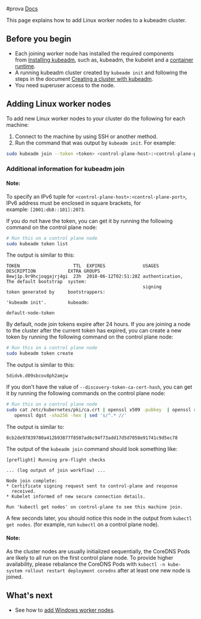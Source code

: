 #prova 
[Docs](https://kubernetes.io/docs/tasks/administer-cluster/kubeadm/adding-linux-nodes/)

This page explains how to add Linux worker nodes to a kubeadm cluster.

## Before you begin[](https://kubernetes.io/docs/tasks/administer-cluster/kubeadm/adding-linux-nodes/#before-you-begin)

- Each joining worker node has installed the required components from [Installing kubeadm](https://kubernetes.io/docs/setup/production-environment/tools/kubeadm/install-kubeadm/), such as, kubeadm, the kubelet and a [container runtime](https://kubernetes.io/docs/setup/production-environment/container-runtimes).
- A running kubeadm cluster created by `kubeadm init` and following the steps in the document [Creating a cluster with kubeadm](https://kubernetes.io/docs/setup/production-environment/tools/kubeadm/create-cluster-kubeadm/).
- You need superuser access to the node.

## Adding Linux worker nodes[](https://kubernetes.io/docs/tasks/administer-cluster/kubeadm/adding-linux-nodes/#adding-linux-worker-nodes)

To add new Linux worker nodes to your cluster do the following for each machine:

1. Connect to the machine by using SSH or another method.
2. Run the command that was output by `kubeadm init`. For example:

```bash
sudo kubeadm join --token <token> <control-plane-host>:<control-plane-port> --discovery-token-ca-cert-hash sha256:<hash>
```

### Additional information for kubeadm join[](https://kubernetes.io/docs/tasks/administer-cluster/kubeadm/adding-linux-nodes/#additional-information-for-kubeadm-join)

#### Note:

To specify an IPv6 tuple for `<control-plane-host>:<control-plane-port>`, IPv6 address must be enclosed in square brackets, for example: `[2001:db8::101]:2073`.

If you do not have the token, you can get it by running the following command on the control plane node:

```bash
# Run this on a control plane node
sudo kubeadm token list
```

The output is similar to this:

```console
TOKEN                    TTL  EXPIRES              USAGES           DESCRIPTION            EXTRA GROUPS
8ewj1p.9r9hcjoqgajrj4gi  23h  2018-06-12T02:51:28Z authentication,  The default bootstrap  system:
                                                   signing          token generated by     bootstrappers:
                                                                    'kubeadm init'.        kubeadm:
                                                                                           default-node-token
```

By default, node join tokens expire after 24 hours. If you are joining a node to the cluster after the current token has expired, you can create a new token by running the following command on the control plane node:

```bash
# Run this on a control plane node
sudo kubeadm token create
```

The output is similar to this:

```console
5didvk.d09sbcov8ph2amjw
```

If you don't have the value of `--discovery-token-ca-cert-hash`, you can get it by running the following commands on the control plane node:

```bash
# Run this on a control plane node
sudo cat /etc/kubernetes/pki/ca.crt | openssl x509 -pubkey  | openssl rsa -pubin -outform der 2>/dev/null | \
   openssl dgst -sha256 -hex | sed 's/^.* //'
```

The output is similar to:

```console
8cb2de97839780a412b93877f8507ad6c94f73add17d5d7058e91741c9d5ec78
```

The output of the `kubeadm join` command should look something like:

```
[preflight] Running pre-flight checks

... (log output of join workflow) ...

Node join complete:
* Certificate signing request sent to control-plane and response
  received.
* Kubelet informed of new secure connection details.

Run 'kubectl get nodes' on control-plane to see this machine join.
```

A few seconds later, you should notice this node in the output from `kubectl get nodes`. (for example, run `kubectl` on a control plane node).

#### Note:

As the cluster nodes are usually initialized sequentially, the CoreDNS Pods are likely to all run on the first control plane node. To provide higher availability, please rebalance the CoreDNS Pods with `kubectl -n kube-system rollout restart deployment coredns` after at least one new node is joined.

## What's next[](https://kubernetes.io/docs/tasks/administer-cluster/kubeadm/adding-linux-nodes/#what-s-next)

- See how to [add Windows worker nodes](https://kubernetes.io/docs/tasks/administer-cluster/kubeadm/adding-windows-nodes/).